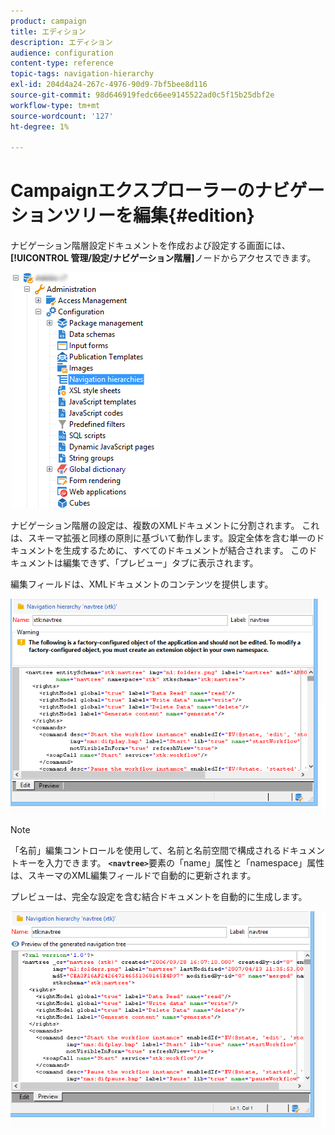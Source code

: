 ```yaml
---
product: campaign
title: エディション
description: エディション
audience: configuration
content-type: reference
topic-tags: navigation-hierarchy
exl-id: 204d4a24-267c-4976-90d9-7bf5bee8d116
source-git-commit: 98d646919fedc66ee9145522ad0c5f15b25dbf2e
workflow-type: tm+mt
source-wordcount: '127'
ht-degree: 1%

---
```


# Campaignエクスプローラーのナビゲーションツリーを編集{#edition}

ナビゲーション階層設定ドキュメントを作成および設定する画面には、**[!UICONTROL 管理/設定/ナビゲーション階層]**&#x200B;ノードからアクセスできます。

![](assets/d_ncs_integration_navigation_arbo.png)

ナビゲーション階層の設定は、複数のXMLドキュメントに分割されます。 これは、スキーマ拡張と同様の原則に基づいて動作します。設定全体を含む単一のドキュメントを生成するために、すべてのドキュメントが結合されます。 このドキュメントは編集できず、「プレビュー」タブに表示されます。

編集フィールドは、XMLドキュメントのコンテンツを提供します。

![](assets/d_ncs_integration_navigation_edit.png)

>[!NOTE]
>
>「名前」編集コントロールを使用して、名前と名前空間で構成されるドキュメントキーを入力できます。 **`<navtree>`**&#x200B;要素の「name」属性と「namespace」属性は、スキーマのXML編集フィールドで自動的に更新されます。

プレビューは、完全な設定を含む結合ドキュメントを自動的に生成します。

![](assets/d_ncs_integration_navigation_preview.png)
